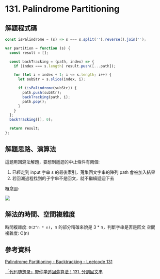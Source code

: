 # 131. Palindrome Partitioning

## 解題程式碼

```javascript
const isPalindrome = (s) => s === s.split('').reverse().join('');

var partition = function (s) {
  const result = [];

  const backTracking = (path, index) => {
    if (index === s.length) result.push([...path]);

    for (let i = index + 1; i <= s.length; i++) {
      let subStr = s.slice(index, i);

      if (isPalindrome(subStr)) {
        path.push(subStr);
        backTracking(path, i);
        path.pop();
      }
    }
  };
  backTracking([], 0);

  return result;
};
```

## 解題思路、演算法

這題用回溯法解題，要想到遞迴的中止條件有兩個:

1. 已經走到 input 字串 s 的最後索引，蒐集回文字串的陣列 path 會被加入結果
2. 若回溯過程找到的子字串不是回文，就不繼續遞迴下去

概念圖:

![](https://assets.leetcode.com/static_assets/media/original_images/131/time_complexity.png)

## 解法的時間、空間複雜度

時間複雜度: `O(2^n * n)`，n 的部分精確來說是 3 * n，判斷字串是否是回文
空間複雜度: O(n)

## 參考資料

[Palindrome Partitioning - Backtracking - Leetcode 131](https://youtu.be/3jvWodd7ht0)

[「代码随想录」带你学透回溯算法！131. 分割回文串](https://leetcode.cn/problems/palindrome-partitioning/solutions/640336/131-fen-ge-hui-wen-chuan-hui-su-sou-suo-yp2jq/)

